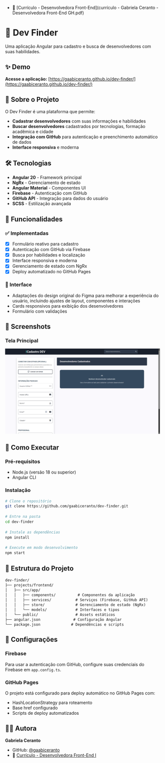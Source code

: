 - 📄 [Currículo - Desenvolvedora Front-End](currículo - Gabriela Ceranto - Desenvolvedora Front-End GH.pdf)

# 🚀 Dev Finder

Uma aplicação Angular para cadastro e busca de desenvolvedores com suas habilidades.

## ✨ Demo

**Acesse a aplicação:** [https://gaabiceranto.github.io/dev-finder/](https://gaabiceranto.github.io/dev-finder/)

## 🎯 Sobre o Projeto

O Dev Finder é uma plataforma que permite:

- **Cadastrar desenvolvedores** com suas informações e habilidades
- **Buscar desenvolvedores** cadastrados por tecnologias, formação acadêmica e cidade
- **Integração com GitHub** para autenticação e preenchimento automático de dados
- **Interface responsiva** e moderna

## 🛠️ Tecnologias

- **Angular 20** - Framework principal
- **NgRx** - Gerenciamento de estado
- **Angular Material** - Componentes UI
- **Firebase** - Autenticação com GitHub
- **GitHub API** - Integração para dados do usuário
- **SCSS** - Estilização avançada

## 🚀 Funcionalidades

### ✅ Implementadas

- [x] Formulário reativo para cadastro
- [x] Autenticação com GitHub via Firebase
- [x] Busca por habilidades e localização
- [x] Interface responsiva e moderna
- [x] Gerenciamento de estado com NgRx
- [x] Deploy automatizado no GitHub Pages

### 🎨 Interface

- Adaptações do design original do Figma para melhorar a experiência do usuário, incluindo ajustes de layout, componentes e interações
- Cards responsivos para exibição dos desenvolvedores
- Formulário com validações

## 📱 Screenshots

### Tela Principal

![Tela Principal](images/tela-principal.png)

## 🚀 Como Executar

### Pré-requisitos

- Node.js (versão 18 ou superior)
- Angular CLI

### Instalação

```bash
# Clone o repositório
git clone https://github.com/gaabiceranto/dev-finder.git

# Entre na pasta
cd dev-finder

# Instale as dependências
npm install

# Execute em modo desenvolvimento
npm start
```

## 📁 Estrutura do Projeto

```
dev-finder/
├── projects/frontend/
│   ├── src/app/
│   │   ├── components/          # Componentes da aplicação
│   │   ├── services/           # Serviços (Firebase, GitHub API)
│   │   ├── store/              # Gerenciamento de estado (NgRx)
│   │   └── models/             # Interfaces e tipos
│   └── public/                 # Assets estáticos
├── angular.json               # Configuração Angular
└── package.json              # Dependências e scripts
```

## 🔧 Configurações

### Firebase

Para usar a autenticação com GitHub, configure suas credenciais do Firebase em `app.config.ts`.

### GitHub Pages

O projeto está configurado para deploy automático no GitHub Pages com:

- HashLocationStrategy para roteamento
- Base href configurado
- Scripts de deploy automatizados

## 👨‍💻 Autora

**Gabriela Ceranto**

- GitHub: [@gaabiceranto](https://github.com/gaabiceranto)
- 📄 [Currículo - Desenvolvedora Front-End I](Gabriela%20Ceranto%20-%20Desenvolvedora%20Front-End%20I.pdf)
